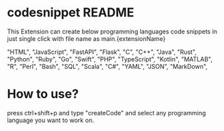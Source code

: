 # codesnippet README

This Extension can create below programming languages code snippets in just single click with file name as main.{extensionName}

"HTML",
"JavaScript",
"FastAPI",
"Flask",
"C",
"C++",
"Java",
"Rust",
"Python",
"Ruby",
"Go",
"Swift",
"PHP",
"TypeScript",
"Kotlin",
"MATLAB",
"R",
"Perl",
"Bash",
"SQL",
"Scala",
"C#",
"YAML",
"JSON",
"MarkDown",

# How to use?

press ctrl+shift+p and type "createCode" and select any programming language you want to work on.
